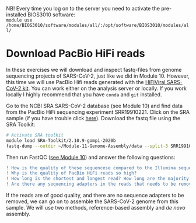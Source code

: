 NB! Every time you log on to the server you need to activate the pre-installed BIOS3010 software:  
`module use /home/BIOS3010/software/modules/all/:/opt/software/BIOS3010/modules/all/` 


# Download PacBio HiFi reads
In these exercises we will download and inspect fastq-files from genome sequencing projects of SARS-CoV-2, just like we did in Module 10. However, this time we will use PacBio Hifi reads generated with the [HiFiViral SARS-CoV-2 kit](https://www.pacb.com/research-focus/microbiology/public-health/covid-19-sequencing-tools-and-resources/). You can work either on the analysis server or locally. If you work locally I highly recommend that you have `conda` and `git` installed.  

Go to the NCBI SRA SARS-CoV-2 database (see Module 10) and find data from the PacBio HiFi sequencing experiment SRR19910221. Click on the SRA sample (if you have trouble click [here]([https://www.ncbi.nlm.nih.gov/sra/SRX15953134[accn]](https://www.ncbi.nlm.nih.gov/sra/?term=SRR19910221))). Download the fastq file using the SRA Toolkit:  

```bash
# Activate SRA toolkit
module load SRA-Toolkit/2.10.9-gompi-2020b
fastq-dump --outdir ~/Module-11-Genome-Assembly/data --split-3 SRR19910221
```

Then run FastQC ([see Module 10](https://github.com/BIOS3010/Module-10-HTS/blob/main/00-Get_started.md#installing-and-using-software-on-a-linux-system)) and answer the following questions:
 
```diff
! How is the quality of these sequencese compared to the Illumina sequences from Module 10?
! Why is the quality of PacBio HiFi reads so high?
! How long is the shortest and longest read? How long are the majority of the reads? How is this length compared to the Illumina reads you looked at?
! Are there any sequencing adapters in the reads that needs to be removed?  
````  

If the reads are of good quality, and there are no sequence adapters to be removed, we can go on to assemble the SARS-CoV-2 genome from this sample. We will use two methods, reference-based assembly and _de novo_ assembly.

